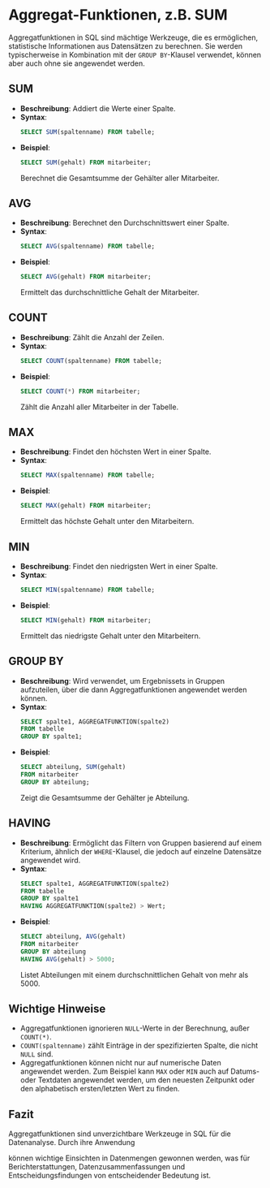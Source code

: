 # Aggregat-Funktionen, z.B. SUM

Aggregatfunktionen in SQL sind mächtige Werkzeuge, die es ermöglichen, statistische Informationen aus Datensätzen zu berechnen. Sie werden typischerweise in Kombination mit der `GROUP BY`-Klausel verwendet, können aber auch ohne sie angewendet werden.

## SUM

- **Beschreibung**: Addiert die Werte einer Spalte.
- **Syntax**:
  ```sql
  SELECT SUM(spaltenname) FROM tabelle;
  ```
- **Beispiel**:
  ```sql
  SELECT SUM(gehalt) FROM mitarbeiter;
  ```
  Berechnet die Gesamtsumme der Gehälter aller Mitarbeiter.

## AVG

- **Beschreibung**: Berechnet den Durchschnittswert einer Spalte.
- **Syntax**:
  ```sql
  SELECT AVG(spaltenname) FROM tabelle;
  ```
- **Beispiel**:
  ```sql
  SELECT AVG(gehalt) FROM mitarbeiter;
  ```
  Ermittelt das durchschnittliche Gehalt der Mitarbeiter.

## COUNT

- **Beschreibung**: Zählt die Anzahl der Zeilen.
- **Syntax**:
  ```sql
  SELECT COUNT(spaltenname) FROM tabelle;
  ```
- **Beispiel**:
  ```sql
  SELECT COUNT(*) FROM mitarbeiter;
  ```
  Zählt die Anzahl aller Mitarbeiter in der Tabelle.

## MAX

- **Beschreibung**: Findet den höchsten Wert in einer Spalte.
- **Syntax**:
  ```sql
  SELECT MAX(spaltenname) FROM tabelle;
  ```
- **Beispiel**:
  ```sql
  SELECT MAX(gehalt) FROM mitarbeiter;
  ```
  Ermittelt das höchste Gehalt unter den Mitarbeitern.

## MIN

- **Beschreibung**: Findet den niedrigsten Wert in einer Spalte.
- **Syntax**:
  ```sql
  SELECT MIN(spaltenname) FROM tabelle;
  ```
- **Beispiel**:
  ```sql
  SELECT MIN(gehalt) FROM mitarbeiter;
  ```
  Ermittelt das niedrigste Gehalt unter den Mitarbeitern.

## GROUP BY

- **Beschreibung**: Wird verwendet, um Ergebnissets in Gruppen aufzuteilen, über die dann Aggregatfunktionen angewendet werden können.
- **Syntax**:
  ```sql
  SELECT spalte1, AGGREGATFUNKTION(spalte2)
  FROM tabelle
  GROUP BY spalte1;
  ```
- **Beispiel**:
  ```sql
  SELECT abteilung, SUM(gehalt)
  FROM mitarbeiter
  GROUP BY abteilung;
  ```
  Zeigt die Gesamtsumme der Gehälter je Abteilung.

## HAVING

- **Beschreibung**: Ermöglicht das Filtern von Gruppen basierend auf einem Kriterium, ähnlich der `WHERE`-Klausel, die jedoch auf einzelne Datensätze angewendet wird.
- **Syntax**:
  ```sql
  SELECT spalte1, AGGREGATFUNKTION(spalte2)
  FROM tabelle
  GROUP BY spalte1
  HAVING AGGREGATFUNKTION(spalte2) > Wert;
  ```
- **Beispiel**:
  ```sql
  SELECT abteilung, AVG(gehalt)
  FROM mitarbeiter
  GROUP BY abteilung
  HAVING AVG(gehalt) > 5000;
  ```
  Listet Abteilungen mit einem durchschnittlichen Gehalt von mehr als 5000.

## Wichtige Hinweise

- Aggregatfunktionen ignorieren `NULL`-Werte in der Berechnung, außer `COUNT(*)`.
- `COUNT(spaltenname)` zählt Einträge in der spezifizierten Spalte, die nicht `NULL` sind.
- Aggregatfunktionen können nicht nur auf numerische Daten angewendet werden. Zum Beispiel kann `MAX` oder `MIN` auch auf Datums- oder Textdaten angewendet werden, um den neuesten Zeitpunkt oder den alphabetisch ersten/letzten Wert zu finden.

## Fazit

Aggregatfunktionen sind unverzichtbare Werkzeuge in SQL für die Datenanalyse. Durch ihre Anwendung

können wichtige Einsichten in Datenmengen gewonnen werden, was für Berichterstattungen, Datenzusammenfassungen und Entscheidungsfindungen von entscheidender Bedeutung ist.
